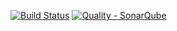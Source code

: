 [![Build Status](https://secure.travis-ci.org/jmxtrans/jmxtrans.png?branch=master)](http://travis-ci.org/gehel/signs-web)
[![Quality - SonarQube](https://img.shields.io/badge/SonarQube-Quality-lightgrey.svg)](https://sonarqube.com/overview?id=ch.ledcom.signs%3Asigns-web)
